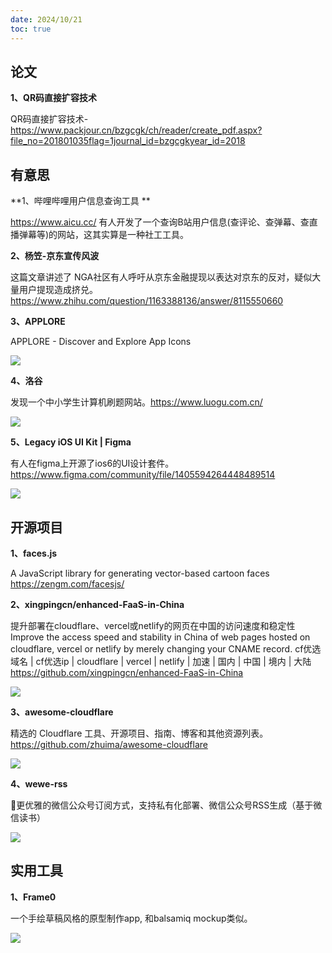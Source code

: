 ```yaml
---
date: 2024/10/21
toc: true
---
```


## 论文
**1、QR码直接扩容技术**

QR码直接扩容技术-<https://www.packjour.cn/bzgcgk/ch/reader/create_pdf.aspx?file_no=201801035flag=1journal_id=bzgcgkyear_id=2018>



## 有意思
**1、哔哩哔哩用户信息查询工具 **

<https://www.aicu.cc/> 有人开发了一个查询B站用户信息(查评论、查弹幕、查直播弹幕等)的网站，这其实算是一种社工工具。



**2、杨笠-京东宣传风波**

这篇文章讲述了 NGA社区有人呼吁从京东金融提现以表达对京东的反对，疑似大量用户提现造成挤兑。
<https://www.zhihu.com/question/1163388136/answer/8115550660>



**3、APPLORE**

APPLORE - Discover and Explore App Icons

![](https://app.uiboy.com/og-image.webp)

**4、洛谷**

发现一个中小学生计算机刷题网站。<https://www.luogu.com.cn/>

![](https://ipic.luogu.com.cn/yugu23n/cs/banner.png)

**5、Legacy iOS UI Kit | Figma**

有人在figma上开源了ios6的UI设计套件。<https://www.figma.com/community/file/1405594264448489514>

![](https://s3-figma-hubfile-images-production.figma.com/hub/file/carousel/img/8d9998d91806a6a71ebe9bf8a7a0d092de2f1ffe/b4613882e865959404ef974764d8e3996da3e509)

## 开源项目
**1、faces.js**

A JavaScript library for generating vector-based cartoon faces <https://zengm.com/facesjs/>



**2、xingpingcn/enhanced-FaaS-in-China**

提升部署在cloudflare、vercel或netlify的网页在中国的访问速度和稳定性 Improve the access speed and stability in China of web pages hosted on cloudflare, vercel or netlify by merely changing your CNAME record. cf优选域名 | cf优选ip | cloudflare | vercel | netlify | 加速 | 国内 | 中国 | 境内 | 大陆 <https://github.com/xingpingcn/enhanced-FaaS-in-China>

![](https://opengraph.githubassets.com/b16b18cebd4ce5b2ff4c4cbb3498eea5c6ccbebe0c8929a701d155dde1ad0cfd/xingpingcn/enhanced-FaaS-in-China)

**3、awesome-cloudflare**

精选的 Cloudflare 工具、开源项目、指南、博客和其他资源列表。<https://github.com/zhuima/awesome-cloudflare>

![](https://opengraph.githubassets.com/8bbf8e6effa1456411943ec74aa4de51f70259ea26834cd20197cd264e4216df/zhuima/awesome-cloudflare)

**4、wewe-rss**

 🤗更优雅的微信公众号订阅方式，支持私有化部署、微信公众号RSS生成（基于微信读书）

![](https://opengraph.githubassets.com/efe14ae8e737ebf76c91fd2d1e340f9b6781b793adee66c7236943b3c14f223e/cooderl/wewe-rss)

## 实用工具
**1、Frame0**

一个手绘草稿风格的原型制作app, 和balsamiq mockup类似。

![](https://frame0.app/og.jpg)

